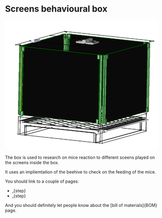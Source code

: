 # Screens behavioural box

![](images/Screens_box001.PNG)



The box is used to research on mice reaction to different sceens played on the screens inside the box.

It uses an impliemtation of the beehive to check on the feeding of the mice.

You should link to a couple of pages:

* [.](testpage1.md){step}
* [.](testpage2.md){step}

And you should definitely let people know about the [bill of materials]{BOM} page.


